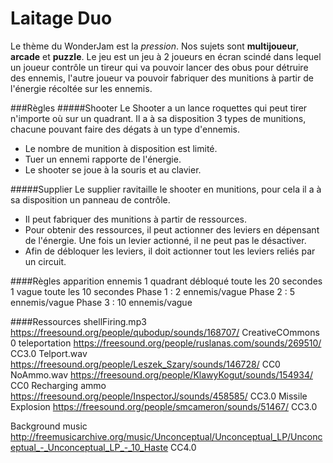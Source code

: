 # Laitage Duo
Le thème du WonderJam est la *pression*.
Nos sujets sont **multijoueur**, **arcade** et **puzzle**.
Le jeu est un jeu à 2 joueurs en écran scindé dans lequel un joueur contrôle un tireur qui va pouvoir lancer des obus pour détruire des ennemis, l'autre joueur va pouvoir fabriquer des munitions à partir de l'énergie récoltée sur les ennemis.

###Règles
#####Shooter
Le Shooter a un lance roquettes qui peut tirer n'importe où sur un quadrant. Il a à sa disposition 3 types de munitions, chacune pouvant faire des dégats à un type d'ennemis.

- Le nombre de munition à disposition est limité.
- Tuer un ennemi rapporte de l'énergie.
- Le shooter se joue à la souris et au clavier.

#####Supplier
Le supplier ravitaille le shooter en munitions, pour cela il a à sa disposition un panneau de contrôle.
- Il peut fabriquer des munitions à partir de ressources.
- Pour obtenir des ressources, il peut actionner des leviers en dépensant de l'énergie. Une fois un levier actionné, il ne peut pas le désactiver.
- Afin de débloquer les leviers, il doit actionner tout les leviers reliés par un circuit.

####Règles apparition ennemis
1 quadrant débloqué toute les 20 secondes
1 vague toute les 10 secondes
Phase 1 :  2 ennemis/vague 
Phase 2 :  5 ennemis/vague
Phase 3 :  10 ennemis/vague


####Ressources
shellFiring.mp3 https://freesound.org/people/qubodup/sounds/168707/  CreativeCOmmons 0
teleportation https://freesound.org/people/ruslanas.com/sounds/269510/ CC3.0
Telport.wav  https://freesound.org/people/Leszek_Szary/sounds/146728/ CC0
NoAmmo.wav https://freesound.org/people/KlawyKogut/sounds/154934/ CC0
Recharging ammo https://freesound.org/people/InspectorJ/sounds/458585/ CC3.0
Missile Explosion https://freesound.org/people/smcameron/sounds/51467/ CC3.0

Background music http://freemusicarchive.org/music/Unconceptual/Unconceptual_LP/Unconceptual_-_Unconceptual_LP_-_10_Haste CC4.0


